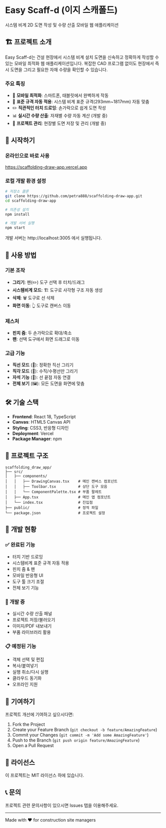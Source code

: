 # Easy Scaff-d (이지 스캐폴드)

시스템 비계 2D 도면 작성 및 수량 산출 모바일 웹 애플리케이션

## 🏗️ 프로젝트 소개

Easy Scaff-d는 건설 현장에서 시스템 비계 설치 도면을 신속하고 정확하게 작성할 수 있는 모바일 최적화 웹 애플리케이션입니다. 복잡한 CAD 프로그램 없이도 현장에서 즉시 도면을 그리고 필요한 자재 수량을 확인할 수 있습니다.

### 주요 특징
- 📱 **모바일 최적화**: 스마트폰, 태블릿에서 완벽하게 작동
- 🎯 **표준 규격 자동 적용**: 시스템 비계 표준 규격(293mm~1817mm) 자동 맞춤
- ✏️ **직관적인 터치 드로잉**: 손가락으로 쉽게 도면 작성
- 📊 **실시간 수량 산출**: 자재별 수량 자동 계산 (개발 중)
- 💾 **프로젝트 관리**: 현장별 도면 저장 및 관리 (개발 중)

## 🚀 시작하기

### 온라인으로 바로 사용
https://scaffolding-draw-app.vercel.app

### 로컬 개발 환경 설정

```bash
# 저장소 클론
git clone https://github.com/petra888/scaffolding-draw-app.git
cd scaffolding-draw-app

# 의존성 설치
npm install

# 개발 서버 실행
npm start
```

개발 서버는 http://localhost:3005 에서 실행됩니다.

## 📱 사용 방법

### 기본 조작
- **그리기**: 펜(✏️) 도구 선택 후 터치/드래그
- **시스템비계 모드**: 🏗️ 도구로 사각형 구조 자동 생성
- **삭제**: 🗑️ 도구로 선 삭제
- **화면 이동**: 👆 도구로 캔버스 이동

### 제스처
- **핀치 줌**: 두 손가락으로 확대/축소
- **팬**: 선택 도구에서 화면 드래그로 이동

### 고급 기능
- **직선 모드** (📏): 정확한 직선 그리기
- **직각 모드** (📐): 수직/수평선만 그리기
- **자석 기능** (🧲): 선 끝점 자동 연결
- **전체 보기** (🖼️): 모든 도면을 화면에 맞춤

## 🛠️ 기술 스택

- **Frontend**: React 18, TypeScript
- **Canvas**: HTML5 Canvas API
- **Styling**: CSS3, 반응형 디자인
- **Deployment**: Vercel
- **Package Manager**: npm

## 📂 프로젝트 구조

```
scaffolding_draw_app/
├── src/
│   ├── components/
│   │   ├── DrawingCanvas.tsx    # 메인 캔버스 컴포넌트
│   │   ├── Toolbar.tsx          # 상단 도구 모음
│   │   └── ComponentPalette.tsx # 부품 팔레트
│   ├── App.tsx                  # 메인 앱 컴포넌트
│   └── index.tsx                # 진입점
├── public/                      # 정적 파일
└── package.json                 # 프로젝트 설정
```

## 🔧 개발 현황

### ✅ 완료된 기능
- 터치 기반 드로잉
- 시스템비계 표준 규격 자동 적용
- 핀치 줌 & 팬
- 모바일 반응형 UI
- 도구 툴 크기 조절
- 전체 보기 기능

### 🚧 개발 중
- 실시간 수량 산출 패널
- 프로젝트 저장/불러오기
- 이미지/PDF 내보내기
- 부품 라이브러리 활용

### 📋 예정된 기능
- 객체 선택 및 편집
- 복사/붙여넣기
- 실행 취소/다시 실행
- 클라우드 동기화
- 오프라인 지원

## 🤝 기여하기

프로젝트 개선에 기여하고 싶으시다면:

1. Fork the Project
2. Create your Feature Branch (`git checkout -b feature/AmazingFeature`)
3. Commit your Changes (`git commit -m 'Add some AmazingFeature'`)
4. Push to the Branch (`git push origin feature/AmazingFeature`)
5. Open a Pull Request

## 📝 라이선스

이 프로젝트는 MIT 라이선스 하에 있습니다.

## 📞 문의

프로젝트 관련 문의사항이 있으시면 Issues 탭을 이용해주세요.

---

Made with ❤️ for construction site managers 